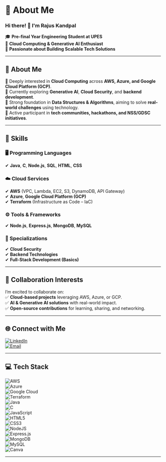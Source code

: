 # 💫 About Me  

### Hi there! 👋 I'm **Rajus Kandpal**  
🎓 **Pre-final Year Engineering Student at UPES**  
🚀 **Cloud Computing & Generative AI Enthusiast**  
🌟 **Passionate about Building Scalable Tech Solutions**  

---

## 👀 About Me  
🔹 Deeply interested in **Cloud Computing** across **AWS, Azure, and Google Cloud Platform (GCP)**.  
🔹 Currently exploring **Generative AI**, **Cloud Security**, and **backend development**.  
🔹 Strong foundation in **Data Structures & Algorithms**, aiming to solve **real-world challenges** using technology.  
🔹 Active participant in **tech communities, hackathons, and NSS/GDSC initiatives**.  

---

## 🌱 Skills  

### 🖥️ Programming Languages  
✔ **Java**, **C**, **Node.js**, **SQL**, **HTML**, **CSS**  

### ☁️ Cloud Services  
✔ **AWS** (VPC, Lambda, EC2, S3, DynamoDB, API Gateway)  
✔ **Azure**, **Google Cloud Platform (GCP)**  
✔ **Terraform** (Infrastructure as Code – IaC)  

### ⚙️ Tools & Frameworks  
✔ **Node.js**, **Express.js**, **MongoDB**, **MySQL**  

### 🔐 Specializations  
✔ **Cloud Security**  
✔ **Backend Technologies**  
✔ **Full-Stack Development (Basics)**  

---

## 💞️ Collaboration Interests  
I’m excited to collaborate on:  
✅ **Cloud-based projects** leveraging AWS, Azure, or GCP.  
✅ **AI & Generative AI solutions** with real-world impact.  
✅ **Open-source contributions** for learning, sharing, and networking.  

---

## 🌐 Connect with Me  
[![LinkedIn](https://img.shields.io/badge/LinkedIn-%230077B5.svg?logo=linkedin&logoColor=white)](https://www.linkedin.com/in/rajuskandpal/)  
[![Email](https://img.shields.io/badge/Email-D14836?logo=gmail&logoColor=white)](mailto:rajuskandpal@gmail.com)  

---

## 💻 Tech Stack  

![AWS](https://img.shields.io/badge/AWS-%23FF9900.svg?style=flat-square&logo=amazon-aws&logoColor=white)  
![Azure](https://img.shields.io/badge/azure-%230072C6.svg?style=flat-square&logo=microsoftazure&logoColor=white)  
![Google Cloud](https://img.shields.io/badge/Google%20Cloud-%234285F4.svg?style=flat-square&logo=google-cloud&logoColor=white)  
![Terraform](https://img.shields.io/badge/Terraform-%235835CC.svg?style=flat-square&logo=terraform&logoColor=white)  
![Java](https://img.shields.io/badge/java-%23ED8B00.svg?style=flat-square&logo=openjdk&logoColor=white)  
![C](https://img.shields.io/badge/c-%2300599C.svg?style=flat-square&logo=c&logoColor=white)  
![JavaScript](https://img.shields.io/badge/javascript-%23323330.svg?style=flat-square&logo=javascript&logoColor=%23F7DF1E)  
![HTML5](https://img.shields.io/badge/html5-%23E34F26.svg?style=flat-square&logo=html5&logoColor=white)  
![CSS3](https://img.shields.io/badge/css3-%231572B6.svg?style=flat-square&logo=css3&logoColor=white)  
![NodeJS](https://img.shields.io/badge/node.js-6DA55F?style=flat-square&logo=node.js&logoColor=white)  
![Express.js](https://img.shields.io/badge/express.js-%23404d59.svg?style=flat-square&logo=express&logoColor=%2361DAFB)  
![MongoDB](https://img.shields.io/badge/MongoDB-%234ea94b.svg?style=flat-square&logo=mongodb&logoColor=white)  
![MySQL](https://img.shields.io/badge/mysql-4479A1.svg?style=flat-square&logo=mysql&logoColor=white)  
![Canva](https://img.shields.io/badge/Canva-%2300C4CC.svg?style=flat-square&logo=Canva&logoColor=white)  

---
